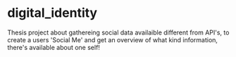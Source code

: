 # digital_identity
Thesis project about gathereing social data availaible different from API's, 
to create a users 'Social Me' and get an overview of what kind information, there's available about one self!

